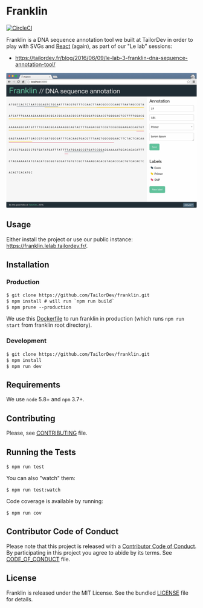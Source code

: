Franklin
========

[![CircleCI](https://circleci.com/gh/TailorDev/franklin.svg?style=svg)](https://circleci.com/gh/TailorDev/franklin)

Franklin is a DNA sequence annotation tool we built at TailorDev in order to
play with SVGs and [React](https://facebook.github.io/react/) (again), as part
of our "Le lab" sessions:

* https://tailordev.fr/blog/2016/06/09/le-lab-3-franklin-dna-sequence-annotation-tool/

![](doc/franklin-snapshot.jpg)


## Usage

Either install the project or use our public instance:
https://franklin.lelab.tailordev.fr/.

## Installation

### Production

    $ git clone https://github.com/TailorDev/franklin.git
    $ npm install # will run `npm run build`
    $ npm prune --production

We use this
[Dockerfile](https://github.com/TailorDev/dockerfiles/blob/master/node/Dockerfile)
to run franklin in production (which runs `npm run start` from franklin root
directory).

### Development

    $ git clone https://github.com/TailorDev/franklin.git
    $ npm install
    $ npm run dev


## Requirements

We use `node` 5.8+ and `npm` 3.7+.


## Contributing

Please, see [CONTRIBUTING](CONTRIBUTING.md) file.

## Running the Tests

    $ npm run test

You can also "watch" them:

    $ npm run test:watch

Code coverage is available by running:

    $ npm run cov


## Contributor Code of Conduct

Please note that this project is released with a [Contributor Code of
Conduct](http://contributor-covenant.org/). By participating in this project you
agree to abide by its terms. See [CODE_OF_CONDUCT](CODE_OF_CONDUCT.md) file.

## License

Franklin is released under the MIT License. See the bundled
[LICENSE](LICENSE.md) file for details.
